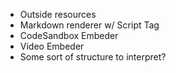 * Outside resources
* Markdown renderer w/ Script Tag
* CodeSandbox Embeder
* Video Embeder
* Some sort of structure to interpret?

